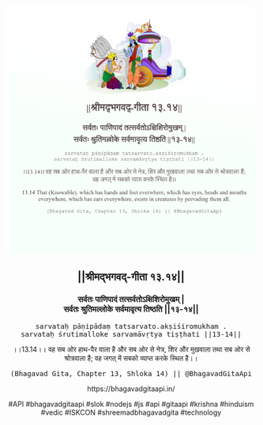 <img src="../../asset/BG_13_14.png"/>
<center><h2>||श्रीमद्‍भगवद्‍-गीता १३.१४||</h2>
<h3>सर्वतः पाणिपादं तत्सर्वतोऽक्षिशिरोमुखम् |<br/>सर्वतः श्रुतिमल्लोके सर्वमावृत्य तिष्ठति ||१३-१४||</h3>
<pre>sarvataḥ pāṇipādaṃ tatsarvato.akṣiśiromukham .<br/>sarvataḥ śrutimalloke sarvamāvṛtya tiṣṭhati ||13-14||</pre>
<p>।।13.14।। वह सब ओर हाथ-पैर वाला है और सब ओर से नेत्र, शिर और मुखवाला तथा सब ओर से श्रोत्रवाला है; वह जगत् में सबको व्याप्त करके स्थित है।।</p>
<pre>(Bhagavad Gita, Chapter 13, Shloka 14) || @BhagavadGitaApi</pre><p>https://bhagavadgitaapi.in/</p><p>#API #bhagavadgitaapi #slok #nodejs #js #api #gitaapi #krishna #hinduism #vedic #ISKCON #shreemadbhagavadgita #technology</p></center>